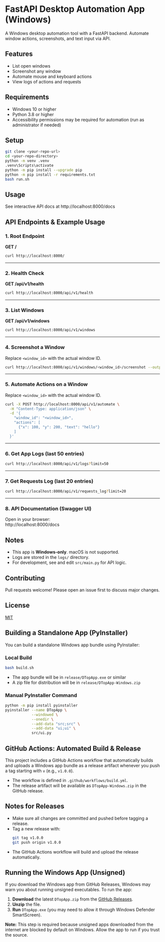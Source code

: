 # FastAPI Desktop Automation App (Windows)

A Windows desktop automation tool with a FastAPI backend. Automate window actions, screenshots, and text input via API.

## Features
- List open windows
- Screenshot any window
- Automate mouse and keyboard actions
- View logs of actions and requests

## Requirements
- Windows 10 or higher
- Python 3.8 or higher
- Accessibility permissions may be required for automation (run as administrator if needed)

## Setup

```sh
git clone <your-repo-url>
cd <your-repo-directory>
python -m venv .venv
.venv\Scripts\activate
python -m pip install --upgrade pip
python -m pip install -r requirements.txt
bash run.sh
```

## Usage

See interactive API docs at http://localhost:8000/docs

## API Endpoints & Example Usage

### 1. Root Endpoint
**GET /**
```sh
curl http://localhost:8000/
```

---

### 2. Health Check
**GET /api/v1/health**
```sh
curl http://localhost:8000/api/v1/health
```

---

### 3. List Windows
**GET /api/v1/windows**
```sh
curl http://localhost:8000/api/v1/windows
```

---

### 4. Screenshot a Window  
Replace `<window_id>` with the actual window ID.
```sh
curl http://localhost:8000/api/v1/windows/<window_id>/screenshot --output screenshot.png
```

---

### 5. Automate Actions on a Window  
Replace `<window_id>` with the actual window ID.
```sh
curl -X POST http://localhost:8000/api/v1/automate \
  -H "Content-Type: application/json" \
  -d '{
    "window_id": "<window_id>",
    "actions": [
      {"x": 100, "y": 200, "text": "hello"}
    ]
  }'
```

---

### 6. Get App Logs (last 50 entries)
```sh
curl http://localhost:8000/api/v1/logs?limit=50
```

---

### 7. Get Requests Log (last 20 entries)
```sh
curl http://localhost:8000/api/v1/requests_log?limit=20
```

---

### 8. API Documentation (Swagger UI)
Open in your browser:  
http://localhost:8000/docs

## Notes
- This app is **Windows-only**. macOS is not supported.
- Logs are stored in the `logs/` directory.
- For development, see and edit `src/main.py` for API logic.

## Contributing
Pull requests welcome! Please open an issue first to discuss major changes.

## License
[MIT](LICENSE)

## Building a Standalone App (PyInstaller)

You can build a standalone Windows app bundle using PyInstaller:

### Local Build

```sh
bash build.sh
```
- The app bundle will be in `release/DTopApp.exe` or similar
- A zip file for distribution will be in `release/DTopApp-Windows.zip`

### Manual PyInstaller Command

```sh
python -m pip install pyinstaller
pyinstaller --name DTopApp \
            --windowed \
            --onedir \
            --add-data "src;src" \
            --add-data "ui;ui" \
            src/ui.py
```

## GitHub Actions: Automated Build & Release

This project includes a GitHub Actions workflow that automatically builds and uploads a Windows app bundle as a release artifact whenever you push a tag starting with `v` (e.g., `v1.0.0`).

- The workflow is defined in `.github/workflows/build.yml`.
- The release artifact will be available as `DTopApp-Windows.zip` in the GitHub release.

## Notes for Releases
- Make sure all changes are committed and pushed before tagging a release.
- Tag a new release with:
  ```sh
  git tag v1.0.0
  git push origin v1.0.0
  ```
- The GitHub Actions workflow will build and upload the release automatically.

## Running the Windows App (Unsigned)

If you download the Windows app from GitHub Releases, Windows may warn you about running unsigned executables. To run the app:

1. **Download** the latest `DTopApp.zip` from the [GitHub Releases](https://github.com/your-repo/releases).
2. **Unzip** the file.
3. **Run** `DTopApp.exe` (you may need to allow it through Windows Defender SmartScreen).

**Note:** This step is required because unsigned apps downloaded from the internet are blocked by default on Windows. Allow the app to run if you trust the source. 